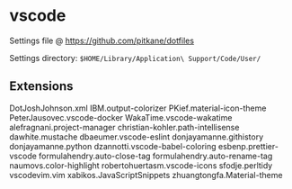 # vscode

Settings file @ https://github.com/pitkane/dotfiles

Settings directory: `$HOME/Library/Application\ Support/Code/User/`

## Extensions

DotJoshJohnson.xml
IBM.output-colorizer
PKief.material-icon-theme
PeterJausovec.vscode-docker
WakaTime.vscode-wakatime
alefragnani.project-manager
christian-kohler.path-intellisense
dawhite.mustache
dbaeumer.vscode-eslint
donjayamanne.githistory
donjayamanne.python
dzannotti.vscode-babel-coloring
esbenp.prettier-vscode
formulahendry.auto-close-tag
formulahendry.auto-rename-tag
naumovs.color-highlight
robertohuertasm.vscode-icons
sfodje.perltidy
vscodevim.vim
xabikos.JavaScriptSnippets
zhuangtongfa.Material-theme